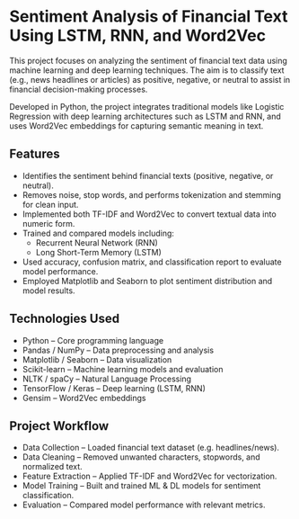 # Sentiment Analysis of Financial Text Using LSTM, RNN, and Word2Vec
This project focuses on analyzing the sentiment of financial text data using machine learning and deep learning techniques. The aim is to classify text (e.g., news headlines or articles) as positive, negative, or neutral to assist in financial decision-making processes.

Developed in Python, the project integrates traditional models like Logistic Regression with deep learning architectures such as LSTM and RNN, and uses Word2Vec embeddings for capturing semantic meaning in text.

## Features
- Identifies the sentiment behind financial texts (positive, negative, or neutral).
- Removes noise, stop words, and performs tokenization and stemming for clean input.
- Implemented both TF-IDF and Word2Vec to convert textual data into numeric form.
- Trained and compared models including:
  - Recurrent Neural Network (RNN)
  - Long Short-Term Memory (LSTM)
- Used accuracy, confusion matrix, and classification report to evaluate model performance.
- Employed Matplotlib and Seaborn to plot sentiment distribution and model results.

## Technologies Used
- Python – Core programming language
- Pandas / NumPy – Data preprocessing and analysis
- Matplotlib / Seaborn – Data visualization
- Scikit-learn – Machine learning models and evaluation
- NLTK / spaCy – Natural Language Processing
- TensorFlow / Keras – Deep learning (LSTM, RNN)
- Gensim – Word2Vec embeddings

## Project Workflow
- Data Collection – Loaded financial text dataset (e.g. headlines/news).
- Data Cleaning – Removed unwanted characters, stopwords, and normalized text.
- Feature Extraction – Applied TF-IDF and Word2Vec for vectorization.
- Model Training – Built and trained ML & DL models for sentiment classification.
- Evaluation – Compared model performance with relevant metrics.
